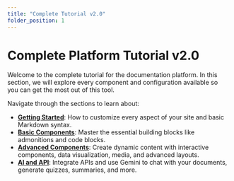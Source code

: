 ```yaml
---
title: "Complete Tutorial v2.0"
folder_position: 1
---
```


# Complete Platform Tutorial v2.0

Welcome to the complete tutorial for the documentation platform. In this section, we will explore every component and configuration available so you can get the most out of this tool.

Navigate through the sections to learn about:

- **[Getting Started](./getting-started/01-setup-and-config.md)**: How to customize every aspect of your site and basic Markdown syntax.
- **[Basic Components](./basic-components/01-admonitions.md)**: Master the essential building blocks like admonitions and code blocks.
- **[Advanced Components](./advanced-components/01-interactive-components.md)**: Create dynamic content with interactive components, data visualization, media, and advanced layouts.
- **[AI and API](./ai-and-api/01-api-and-ai.md)**: Integrate APIs and use Gemini to chat with your documents, generate quizzes, summaries, and more.
